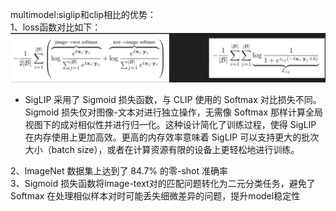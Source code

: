 multimodel:siglip和clip相比的优势：  
1、loss函数对比如下：  
![img.png](img.png)  
* SigLIP 采用了 Sigmoid 损失函数，与 CLIP 使用的 Softmax 对比损失不同。Sigmoid 损失仅对图像-文本对进行独立操作，无需像 Softmax 那样计算全局视图下的成对相似性并进行归一化。这种设计简化了训练过程，使得 SigLIP 在内存使用上更加高效。更高的内存效率意味着 SigLIP 可以支持更大的批次大小（batch size），或者在计算资源有限的设备上更轻松地进行训练。  

2、ImageNet 数据集上达到了 84.7% 的零-shot 准确率  
3、Sigmoid 损失函数将image-text对的匹配问题转化为二元分类任务，避免了 Softmax 在处理相似样本对时可能丢失细微差异的问题，提升model稳定性
